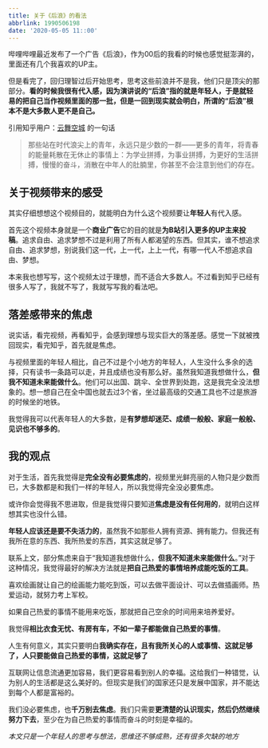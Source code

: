 ```yaml
---
title: 关于《后浪》的看法
abbrlink: 1990506198
date: '2020-05-05 11::00'
---
```


哔哩哔哩最近发布了一个广告《后浪》，作为00后的我看的时候也感觉挺澎湃的，里面还有几个我喜欢的UP主。

<!--more-->

但是看完了，回归理智过后开始思考，思考这些前浪并不是我，他们只是顶尖的那部分。**看的时候我很有代入感，因为演讲说的“后浪”指的就是年轻人，于是就轻易的把自己当作视频里面的那一批，但是一回到现实就会明白，所谓的“后浪”根本不是大多数人更不是自己。**

引用知乎用户：[云舞空城](https://www.zhihu.com/people/cloudycity) 的一句话

>  那些站在时代浪尖上的青年，永远只是少数的一群——更多的青年，将青春的能量耗散在无休止的事情上：为学业拼搏，为事业拼搏，为更好的生活拼搏，慢慢的奋斗，消散在中年人的肚腩里，你甚至不会注意到他们的存在。

## 关于视频带来的感受

其实仔细想想这个视频目的，就能明白为什么这个视频要让**年轻人**有代入感。

首先这个视频本身就是一个**商业广告**它的目的就是**为B站引入更多的UP主来投稿**。追求自由、追求梦想不过是利用了所有人都渴望的东西。但其实，谁不想追求自由、追求梦想，别说我们这一代，上一代，上上一代，有哪一代人不想追求自由、梦想。

本来我也想写写，这个视频太过于理想，而不适合大多数人。不过看到知乎已经有很多人写了，我就不写了，我就写写我的看法吧。

## 落差感带来的焦虑

说实话，看完视频，再看知乎，会感到理想与现实巨大的落差感。感觉一下就被拽回现实，看完知乎，首先就是焦虑。

与视频里面的年轻人相比，自己不过是个小地方的年轻人，人生没什么多余的选择，只有读书一条路可以走，并且成绩也没有那么好。虽然我知道我想做什么，**但我不知道未来能做什么**。他们可以出国、跳伞、全世界到处跑，这是我完全没法想象的。想一想自己在全中国也就去过3个省，坐过最高级的交通工具也不过是旅游的时候坐的地铁。

我觉得我可以代表年轻人的大多数，是**有梦想却迷茫、成绩一般般、家庭一般般、见识也不够多的**。

## 我的观点

对于生活，首先我觉得是**完全没有必要焦虑的**，视频里光鲜亮丽的人物只是少数而已，大多数都是和我们一样的年轻人，所以我觉得完全没必要焦虑。

或许你会觉得我不思进取，但是我觉得只要知道**焦虑是没有任何用的**，就明白这样想其实也没什么错。

**年轻人应该还是要不失活力的**，虽然我不如那些人拥有资源、拥有能力。但我还有我所在意的东西、我所热爱的东西，其实这就足够了。

联系上文，部分焦虑来自于“我知道我想做什么，**但我不知道未来能做什么**。”对于这种情况，我觉得最好的解决方法就是**把自己热爱的事情培养成能吃饭的工具**。

喜欢绘画就让自己的绘画能力能吃到饭，可以去做平面设计、可以去做插画师。热爱运动，就努力考上军校。

如果自己热爱的事情不能用来吃饭，那就把自己空余的时间用来培养爱好。

我觉得**相比衣食无忧、有房有车，不如一辈子都能做自己热爱的事情**。

人生有何意义，其实只要明白**我确实存在，且有我所关心的人或事情、这就足够了，人只要能做自己热爱的事情，这就足够了**

互联网让信息流通更加容易，我们更容易看到别人的幸福。这给我们一种错觉，认为别人的生活都是这么美好的。但现实是我们的国家还只是发展中国家，并不能达到每个人都是富裕的。

我们没必要焦虑，也**千万别去焦虑**。我们只需要**更清楚的认识现实，然后仍然继续努力下去**，至少在为自己热爱的事情而奋斗的时刻是幸福的。



*本文只是一个年轻人的思考与想法，思维还不够成熟，还有很多欠缺的地方*